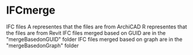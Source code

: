 # IFCmerge
IFC files
A representes that the files are from ArchiCAD
R representes that the files are from Revit
IFC files merged based on GUID are in the "mergeBasedonGUID" folder
IFC files merged based on graph are in the "mergeBasedonGraph" folder
